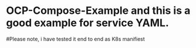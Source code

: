 # OCP-Compose-Example and this is a good example for service YAML.
#Please note, i have tested it end to end as K8s manifiest

